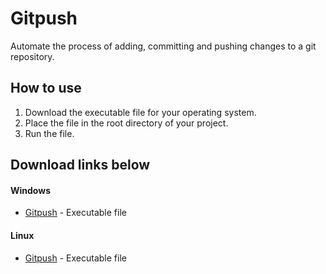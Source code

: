 # Gitpush

Automate the process of adding, committing and pushing changes to a git repository.

## How to use
1. Download the executable file for your operating system.
2. Place the file in the root directory of your project.
3. Run the file.

## Download links below

#### Windows
- [Gitpush](https://github.com/gabriel-logan/Auto/raw/main/bin/gitpush/gitpush.exe) - Executable file

#### Linux
- [Gitpush](https://github.com/gabriel-logan/Auto/raw/main/bin/gitpush/gitpush) - Executable file